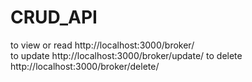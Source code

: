 # CRUD_API

to view or read
http://localhost:3000/broker/<id>  
to update
http://localhost:3000/broker/update/<id>
to delete
http://localhost:3000/broker/delete/<id>
